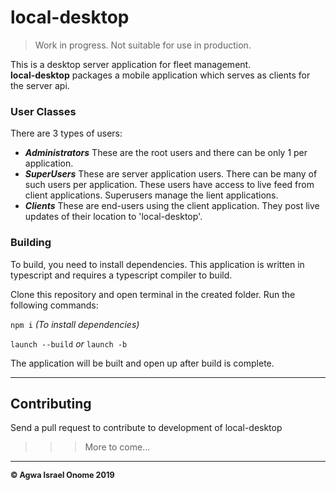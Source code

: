 # local-desktop

> Work in progress. Not suitable for use in production.

This is a desktop server application for fleet management.  
**local-desktop** packages a mobile application which serves as clients for the server api.


### User Classes

There are 3 types of users:
+  ***Administrators*** These are the root users and there can be only 1 per application.
+  ***SuperUsers*** These are server application users. There can be many of such users per application.
    These users have access to live feed from client applications. Superusers manage the lient applications.
+  ***Clients*** These are end-users using the client application. They post live updates of their location to 'local-desktop'.

### Building

To build, you need to install dependencies. This application is written in typescript and requires a typescript compiler to build.  

Clone this repository and open terminal in the created folder. Run the following commands:

`npm i`
*(To install dependencies)*

`launch --build`
*or*
`launch -b`

The application will be built and open up after build is complete.

___
## Contributing

Send a pull request to contribute to development of local-desktop

>>> More to come...



---
<b style='font-size:0.9em'>&copy; Agwa Israel Onome 2019</b>  